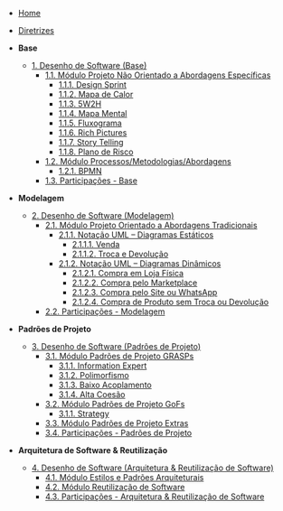 <!-- docs/_sidebar.md -->

- [Home](/)
- [Diretrizes](Diretrizes/Diretrizes.md)

- **Base**

  - [1. Desenho de Software (Base)](Base/1.Base.md)
    - [1.1. Módulo Projeto Não Orientado a Abordagens Específicas](Base/1.1.AbordagemNaoEspecifica.md)
      - [1.1.1. Design Sprint](Base/Artefatos/1.1.1.DesignSprint.md)
      - [1.1.2. Mapa de Calor](Base/Artefatos/1.1.2.MapaCalor.md)
      - [1.1.3. 5W2H](Base/Artefatos/1.1.3.5W2H.md)
      - [1.1.4. Mapa Mental](Base/Artefatos/1.1.4.MapaMental.md)
      - [1.1.5. Fluxograma](Base/Artefatos/1.1.5.Fluxograma.md)
      - [1.1.6. Rich Pictures](Base/Artefatos/1.1.6.RichPictures.md)
      - [1.1.7. Story Telling](Base/Artefatos/1.1.7.StoryTelling.md)
      - [1.1.8. Plano de Risco](Base/Artefatos/1.1.8.PlanoRisco.md)
    - [1.2. Módulo Processos/Metodologias/Abordagens](Base/1.2.ProcessosMetodologiasAbordagens.md)
      - [1.2.1. BPMN](Base/Artefatos/1.2.1.BPMN.md)
    - [1.3. Participações - Base](Base/1.3.ParticipacoesBase.md)

- **Modelagem**

  - [2. Desenho de Software (Modelagem)](Modelagem/2.Modelagem.md)
    - [2.1. Módulo Projeto Orientado a Abordagens Tradicionais](Modelagem/2.1.ModelagemTradicional.md)
      - [2.1.1. Notação UML – Diagramas Estáticos](Modelagem/2.1.1.UMLEstaticos.md)
        - [2.1.1.1. Venda](Modelagem/Artefatos/2.1.1.1.DiagramaClasseVenda.md)
        - [2.1.1.2. Troca e Devolução](Modelagem/Artefatos/2.1.1.2.DiagramaClasseTrocaDevolucao.md)
      - [2.1.2. Notação UML – Diagramas Dinâmicos](Modelagem/2.1.2.UMLDinamicos.md)
        - [2.1.2.1. Compra em Loja Física](Modelagem/Artefatos/2.1.2.1.DiagramaAtividadesProdutoLojaFisica.md)
        - [2.1.2.2. Compra pelo Marketplace](Modelagem/Artefatos/2.1.2.2.DiagramaAtividadesProdutoMarketplace.md)
        - [2.1.2.3. Compra pelo Site ou WhatsApp](Modelagem/Artefatos/2.1.2.3.DiagramaAtividadesProdutoSiteWpp.md)
        - [2.1.2.4. Compra de Produto sem Troca ou Devolução](Modelagem/Artefatos/2.1.2.4.DiagramaAtividadesProdutoIntrocavel.md)
    - [2.2. Participações - Modelagem](Modelagem/2.2.ParticipacoesModelagem.md)

- **Padrões de Projeto**

  - [3. Desenho de Software (Padrões de Projeto)](PadroesDeProjeto/3.PadroesDeProjeto.md)
    - [3.1. Módulo Padrões de Projeto GRASPs](PadroesDeProjeto/3.1.GRASPs.md)
      - [3.1.1. Information Expert](PadroesDeProjeto/GRASP/3.1.1.InformationExpert.md)
      - [3.1.2. Polimorfismo](PadroesDeProjeto/GRASP/3.1.2.Polimorfismo.md)
      - [3.1.3. Baixo Acoplamento](PadroesDeProjeto/GRASP/3.1.3.BaixoAcoplamento.md)
      - [3.1.4. Alta Coesão](PadroesDeProjeto/GRASP/3.1.4.AltaCoesao.md)
    - [3.2. Módulo Padrões de Projeto GoFs](PadroesDeProjeto/3.2.GoFs.md)
      - [3.1.1. Strategy](PadroesDeProjeto/GOFS/3.2.1.Estrategia.md)
    - [3.3. Módulo Padrões de Projeto Extras](PadroesDeProjeto/3.3.PadroesExtra.md)
    - [3.4. Participações - Padrões de Projeto](PadroesDeProjeto/3.4.ParticipacoesPadroes.md)

- **Arquitetura de Software & Reutilização**
  - [4. Desenho de Software (Arquitetura & Reutilização de Software)](ArquiteturaReutilizacao/4.ArquiteturaReutilizacao.md)
    - [4.1. Módulo Estilos e Padrões Arquiteturais](ArquiteturaReutilizacao/4.1.PadroesArquiteturais.md)
    - [4.2. Módulo Reutilização de Software](ArquiteturaReutilizacao/4.2.ReutilizacaoDeSoftware.md)
    - [4.3. Participações - Arquitetura & Reutilização de Software](ArquiteturaReutilizacao/4.3.ParticipacoesArqReutilizacao.md)

